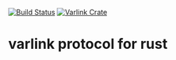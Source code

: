 [![Build Status](https://travis-ci.org/varlink/rust.svg?branch=master)](https://travis-ci.org/varlink/rust)
[![Varlink Crate](https://img.shields.io/crates/v/varlink.svg)](https://crates.io/crates/varlink)

# varlink protocol for rust
